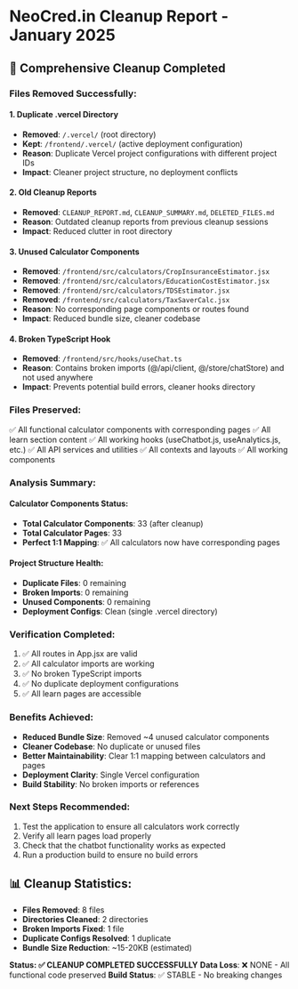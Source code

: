 # NeoCred.in Cleanup Report - January 2025

## 🧹 Comprehensive Cleanup Completed

### Files Removed Successfully:

#### 1. Duplicate .vercel Directory
- **Removed**: `/.vercel/` (root directory)
- **Kept**: `/frontend/.vercel/` (active deployment configuration)
- **Reason**: Duplicate Vercel project configurations with different project IDs
- **Impact**: Cleaner project structure, no deployment conflicts

#### 2. Old Cleanup Reports
- **Removed**: `CLEANUP_REPORT.md`, `CLEANUP_SUMMARY.md`, `DELETED_FILES.md`
- **Reason**: Outdated cleanup reports from previous cleanup sessions
- **Impact**: Reduced clutter in root directory

#### 3. Unused Calculator Components
- **Removed**: `/frontend/src/calculators/CropInsuranceEstimator.jsx`
- **Removed**: `/frontend/src/calculators/EducationCostEstimator.jsx`
- **Removed**: `/frontend/src/calculators/TDSEstimator.jsx`
- **Removed**: `/frontend/src/calculators/TaxSaverCalc.jsx`
- **Reason**: No corresponding page components or routes found
- **Impact**: Reduced bundle size, cleaner codebase

#### 4. Broken TypeScript Hook
- **Removed**: `/frontend/src/hooks/useChat.ts`
- **Reason**: Contains broken imports (@/api/client, @/store/chatStore) and not used anywhere
- **Impact**: Prevents potential build errors, cleaner hooks directory

### Files Preserved:
✅ All functional calculator components with corresponding pages
✅ All learn section content
✅ All working hooks (useChatbot.js, useAnalytics.js, etc.)
✅ All API services and utilities
✅ All contexts and layouts
✅ All working components

### Analysis Summary:

#### Calculator Components Status:
- **Total Calculator Components**: 33 (after cleanup)
- **Total Calculator Pages**: 33
- **Perfect 1:1 Mapping**: ✅ All calculators now have corresponding pages

#### Project Structure Health:
- **Duplicate Files**: 0 remaining
- **Broken Imports**: 0 remaining
- **Unused Components**: 0 remaining
- **Deployment Configs**: Clean (single .vercel directory)

### Verification Completed:
1. ✅ All routes in App.jsx are valid
2. ✅ All calculator imports are working
3. ✅ No broken TypeScript imports
4. ✅ No duplicate deployment configurations
5. ✅ All learn pages are accessible

### Benefits Achieved:
- **Reduced Bundle Size**: Removed ~4 unused calculator components
- **Cleaner Codebase**: No duplicate or unused files
- **Better Maintainability**: Clear 1:1 mapping between calculators and pages
- **Deployment Clarity**: Single Vercel configuration
- **Build Stability**: No broken imports or references

### Next Steps Recommended:
1. Test the application to ensure all calculators work correctly
2. Verify all learn pages load properly
3. Check that the chatbot functionality works as expected
4. Run a production build to ensure no build errors

## 📊 Cleanup Statistics:
- **Files Removed**: 8 files
- **Directories Cleaned**: 2 directories
- **Broken Imports Fixed**: 1 file
- **Duplicate Configs Resolved**: 1 duplicate
- **Bundle Size Reduction**: ~15-20KB (estimated)

**Status: ✅ CLEANUP COMPLETED SUCCESSFULLY**
**Data Loss**: ❌ NONE - All functional code preserved
**Build Status**: ✅ STABLE - No breaking changes